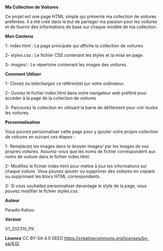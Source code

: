 **Ma Collection de Voitures** 

Ce projet est une page HTML simple qui présente ma collection de voitures préférées. Il a été créé dans le but de partager ma passion pour les voitures et de fournir des informations de base sur chaque modèle de ma collection.

**Mon Contenu**

1- index.html : La page principale qui affiche la collection de voitures.

2- styles.css : Le fichier CSS contenant les styles et la mise en page.

3- images/ : Le répertoire contenant les images des voitures.

**Comment Utiliser**

1- Clonez ou téléchargez ce référentiel sur votre ordinateur.

2- Ouvrez le fichier index.html dans votre navigateur web préféré pour accéder à la page de la collection de voitures

3- Parcourez la collection en utilisant la barre de défilement pour voir toutes les voitures.

**Personnalisation**

Vous pouvez personnaliser cette page pour y ajouter votre propre collection de voitures en suivant ces étapes :

1- Remplacez les images dans le dossier images/ par les images de vos propres voitures. Assurez-vous que les noms de fichier correspondent aux noms de voiture dans le fichier index.html.

2- Modifiez le fichier index.html pour mettre à jour les informations sur chaque voiture. Vous pouvez ajouter ou supprimer des voitures en copiant ou supprimant les blocs HTML correspondants.

3- Si vous souhaitez personnaliser davantage le style de la page, vous pouvez modifier le fichier styles.css.

**Auteur**

Paradis Kahou

**Version**

V1_202310_PK

**Licence**
CC BY-SA 4.0 DEED
https://creativecommons.org/licenses/by-sa/4.0/
